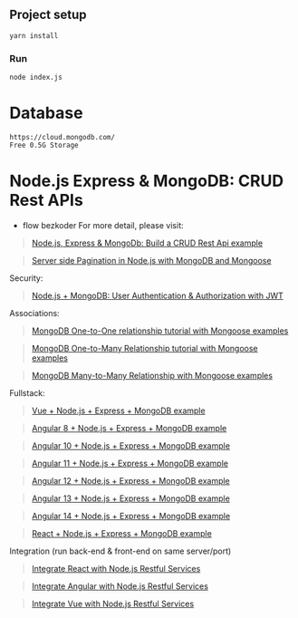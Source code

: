 ## Project setup
```
yarn install
```

### Run
```
node index.js
```

# Database
    https://cloud.mongodb.com/
    Free 0.5G Storage 

# Node.js Express & MongoDB: CRUD Rest APIs
- flow bezkoder
For more detail, please visit:
> [Node.js, Express & MongoDb: Build a CRUD Rest Api example](bezkoder/node-express-mongodb-crud-rest-api/)

> [Server side Pagination in Node.js with MongoDB and Mongoose](bezkoder/node-js-mongodb-pagination/)

Security:
> [Node.js + MongoDB: User Authentication & Authorization with JWT](bezkoder/node-js-mongodb-auth-jwt/)

Associations:
> [MongoDB One-to-One relationship tutorial with Mongoose examples](bezkoder/mongoose-one-to-one-relationship-example/)

> [MongoDB One-to-Many Relationship tutorial with Mongoose examples](bezkoder/mongoose-one-to-many-relationship/)

> [MongoDB Many-to-Many Relationship with Mongoose examples](bezkoder/mongodb-many-to-many-mongoose/)

Fullstack:
> [Vue + Node.js + Express + MongoDB example](bezkoder/vue-node-express-mongodb-mevn-crud/)

> [Angular 8 + Node.js + Express + MongoDB example](bezkoder/angular-mongodb-node-express/)

> [Angular 10 + Node.js + Express + MongoDB example](bezkoder/angular-10-mongodb-node-express/)

> [Angular 11 + Node.js + Express + MongoDB example](bezkoder/angular-11-mongodb-node-js-express/)

> [Angular 12 + Node.js + Express + MongoDB example](bezkoder/angular-12-mongodb-node-js-express/)

> [Angular 13 + Node.js + Express + MongoDB example](bezkoder/mean-stack-crud-example-angular-13/)

> [Angular 14 + Node.js + Express + MongoDB example](bezkoder/mean-stack-crud-example-angular-14/)

> [React + Node.js + Express + MongoDB example](bezkoder/react-node-express-mongodb-mern-stack/)

Integration (run back-end & front-end on same server/port)
> [Integrate React with Node.js Restful Services](bezkoder/integrate-react-express-same-server-port/)

> [Integrate Angular with Node.js Restful Services](bezkoder/integrate-angular-10-node-js/)

> [Integrate Vue with Node.js Restful Services](bezkoder/serve-vue-app-express/)


